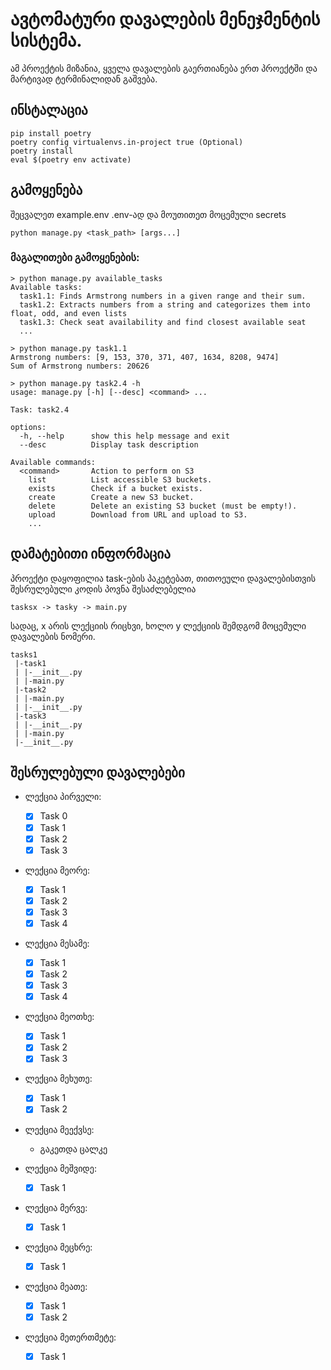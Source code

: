 # ავტომატური დავალების მენეჯმენტის სისტემა.

ამ პროექტის მიზანია, ყველა დავალების გაერთიანება ერთ პროექტში და მარტივად ტერმინალიდან გაშვება.

## ინსტალაცია

```
pip install poetry
poetry config virtualenvs.in-project true (Optional)
poetry install
eval $(poetry env activate)
```

## გამოყენება

შეცვალეთ example.env .env-ად და მოუთითეთ მოცემული secrets

```
python manage.py <task_path> [args...]

```

### მაგალითები გამოყენების:

```
> python manage.py available_tasks 
Available tasks:
  task1.1: Finds Armstrong numbers in a given range and their sum.
  task1.2: Extracts numbers from a string and categorizes them into float, odd, and even lists
  task1.3: Check seat availability and find closest available seat
  ...
```

```
> python manage.py task1.1                       
Armstrong numbers: [9, 153, 370, 371, 407, 1634, 8208, 9474]
Sum of Armstrong numbers: 20626
```

```
> python manage.py task2.4 -h                                      
usage: manage.py [-h] [--desc] <command> ...

Task: task2.4

options:
  -h, --help      show this help message and exit
  --desc          Display task description

Available commands:
  <command>       Action to perform on S3
    list          List accessible S3 buckets.
    exists        Check if a bucket exists.
    create        Create a new S3 bucket.
    delete        Delete an existing S3 bucket (must be empty!).
    upload        Download from URL and upload to S3.
    ...

```


## დამატებითი ინფორმაცია

პროექტი დაყოფილია task-ების პაკეტებათ, თითოეული დავალებისთვის შესრულებული კოდის პოვნა შესაძლებელია
```
tasksx -> tasky -> main.py
```
სადაც, x არის ლექციის რიცხვი, ხოლო y ლექციის შემდგომ მოცემული დავალების ნომერი.

```
tasks1
 |-task1
 | |-__init__.py
 | |-main.py
 |-task2
 | |-main.py
 | |-__init__.py
 |-task3
 | |-__init__.py
 | |-main.py
 |-__init__.py
 ```

## შესრულებული დავალებები
- ლექცია პირველი:
  - [x] Task 0
  - [x] Task 1
  - [x] Task 2
  - [x] Task 3

- ლექცია მეორე:
  - [x] Task 1
  - [x] Task 2
  - [x] Task 3
  - [x] Task 4

- ლექცია მესამე:
  - [x] Task 1
  - [x] Task 2
  - [x] Task 3
  - [x] Task 4

- ლექცია მეოთხე:
  - [x] Task 1
  - [x] Task 2
  - [x] Task 3

- ლექცია მეხუთე:
  - [x] Task 1
  - [x] Task 2
  
- ლექცია მეექვსე:
  - გაკეთდა ცალკე

- ლექცია მეშვიდე:
  - [x] Task 1

- ლექცია მერვე:
  - [x] Task 1

- ლექცია მეცხრე:
  - [x] Task 1

- ლექცია მეათე:
  - [x] Task 1
  - [x] Task 2

- ლექცია მეთერთმეტე:
  - [x] Task 1